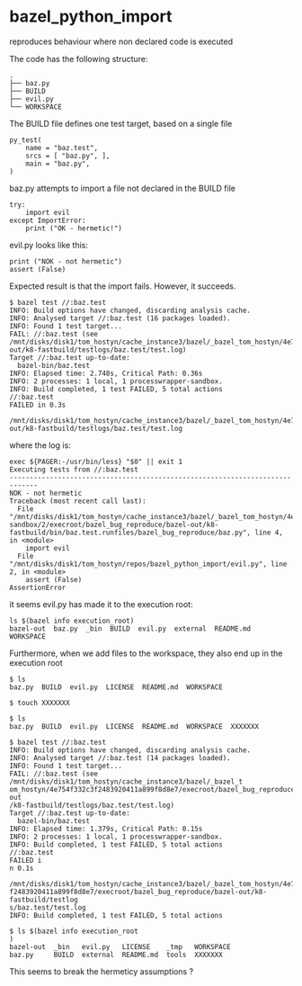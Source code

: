# bazel_python_import
reproduces behaviour where non declared code is executed

The code has the following structure:
```
.
├── baz.py
├── BUILD
├── evil.py
└── WORKSPACE
```

The BUILD file defines one test target, based on a single file
```
py_test(
    name = "baz.test",
    srcs = [ "baz.py", ],
    main = "baz.py",
)
```
baz.py attempts to import a file not declared in the BUILD file
```
try:
    import evil
except ImportError:
    print ("OK - hermetic!")
```

evil.py looks like this:
```
print ("NOK - not hermetic")
assert (False)
```
Expected result is that the import fails.  However, it succeeds.

```
$ bazel test //:baz.test 
INFO: Build options have changed, discarding analysis cache.
INFO: Analysed target //:baz.test (16 packages loaded).
INFO: Found 1 test target...
FAIL: //:baz.test (see /mnt/disks/disk1/tom_hostyn/cache_instance3/bazel/_bazel_tom_hostyn/4e754f332c3f2483920411a899f8d8e7/execroot/bazel_bug_reproduce/bazel-out/k8-fastbuild/testlogs/baz.test/test.log)
Target //:baz.test up-to-date:
  bazel-bin/baz.test
INFO: Elapsed time: 2.748s, Critical Path: 0.36s
INFO: 2 processes: 1 local, 1 processwrapper-sandbox.
INFO: Build completed, 1 test FAILED, 5 total actions
//:baz.test                                                              FAILED in 0.3s
  /mnt/disks/disk1/tom_hostyn/cache_instance3/bazel/_bazel_tom_hostyn/4e754f332c3f2483920411a899f8d8e7/execroot/bazel_bug_reproduce/bazel-out/k8-fastbuild/testlogs/baz.test/test.log
```
where the log is:

```
exec ${PAGER:-/usr/bin/less} "$0" || exit 1
Executing tests from //:baz.test
-----------------------------------------------------------------------------
NOK - not hermetic
Traceback (most recent call last):
  File "/mnt/disks/disk1/tom_hostyn/cache_instance3/bazel/_bazel_tom_hostyn/4e754f332c3f2483920411a899f8d8e7/sandbox/processwrapper-sandbox/2/execroot/bazel_bug_reproduce/bazel-out/k8-fastbuild/bin/baz.test.runfiles/bazel_bug_reproduce/baz.py", line 4, in <module>
    import evil
  File "/mnt/disks/disk1/tom_hostyn/repos/bazel_python_import/evil.py", line 2, in <module>
    assert (False)
AssertionError
```

it seems evil.py has made it to the execution root:
```
ls $(bazel info execution_root)
bazel-out  baz.py  _bin  BUILD  evil.py  external  README.md  WORKSPACE
```

Furthermore, when we add files to the workspace, they also end up in the execution root

```
$ ls
baz.py  BUILD  evil.py  LICENSE  README.md  WORKSPACE

$ touch XXXXXXX

$ ls
baz.py  BUILD  evil.py  LICENSE  README.md  WORKSPACE  XXXXXXX

$ bazel test //:baz.test 
INFO: Build options have changed, discarding analysis cache.
INFO: Analysed target //:baz.test (14 packages loaded).
INFO: Found 1 test target...
FAIL: //:baz.test (see /mnt/disks/disk1/tom_hostyn/cache_instance3/bazel/_bazel_t
om_hostyn/4e754f332c3f2483920411a899f8d8e7/execroot/bazel_bug_reproduce/bazel-out
/k8-fastbuild/testlogs/baz.test/test.log)
Target //:baz.test up-to-date:
  bazel-bin/baz.test
INFO: Elapsed time: 1.379s, Critical Path: 0.15s
INFO: 2 processes: 1 local, 1 processwrapper-sandbox.
INFO: Build completed, 1 test FAILED, 5 total actions
//:baz.test                                                              FAILED i
n 0.1s
  /mnt/disks/disk1/tom_hostyn/cache_instance3/bazel/_bazel_tom_hostyn/4e754f332c3
f2483920411a899f8d8e7/execroot/bazel_bug_reproduce/bazel-out/k8-fastbuild/testlog
s/baz.test/test.log
INFO: Build completed, 1 test FAILED, 5 total actions

$ ls $(bazel info execution_root
)
bazel-out  _bin   evil.py   LICENSE    _tmp   WORKSPACE
baz.py     BUILD  external  README.md  tools  XXXXXXX
```

This seems to break the hermeticy assumptions ?


